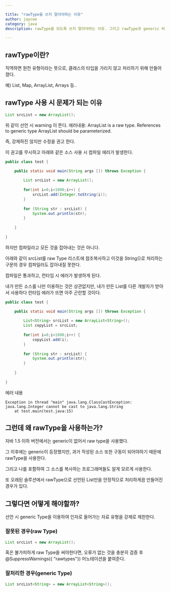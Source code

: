 ```yaml
---

title: "rawType을 쓰지 말아야하는 이유"
author: jaycee
category: java
description: rawType을 되도록 쓰지 말아야하는 이유. 그리고 rawType과 generic 비교.

---
```


## rawType이란?
직역하면 원천 유형이라는 뜻으로, 클래스의 타입을 가리지 않고 처리하기 위해 만들어졌다.

예) List, Map, ArrayList, Arrays 등..

## rawType 사용 시 문제가 되는 이유
``` java
List srcList = new ArrayList();
```
위 같이 선언 시 warning 이 뜬다. 에러내용: ArrayList is a raw type. References to generic type ArrayList<E> should be parameterized.

즉, 강제하진 않지만 수정을 권고 한다.


이 권고를 무시하고 아래와 같은 소스 사용 시 컴파일 에러가 발생한다.
``` java 
public class test {

	public static void main(String args []) throws Exception {
		
		List srcList = new ArrayList();
		
		for(int i=0;i<1000;i++) {
			srcList.add(Integer.toString(i));
		}
		
		for (String str : srcList) {
		    System.out.println(str);
		}
		
	}
	
}
```

하지만 컴파일라고 모든 것을 잡아내는 것은 아니다.

아래와 같이 srcList를 raw Type 리스트에 참조복사하고 이것을 String으로 처리하는 구문의 경우 컴파일러도 잡아내질 못한다.

컴파일은 통과하고, 런타임 시 에러가 발생하게 된다.

내가 만든 소스를 나만 이용하는 것은 상관없지만, 내가 만든 List를 다른 개발자가 받아서 사용하다 런타임 에러가 뜨면 아주 곤란할 것이다.

``` java
public class test {

	public static void main(String args []) throws Exception {
		
		List<String> srcList = new ArrayList<String>();
		List copyList = srcList;
		
		for(int i=0;i<1000;i++) {
			copyList.add(i);
		}
		
		for (String str : srcList) {
		    System.out.println(str);
		}
		
	}
	
}

```
에러 내용
```
Exception in thread "main" java.lang.ClassCastException: java.lang.Integer cannot be cast to java.lang.String
	at test.main(test.java:15)
```

## 그런데 왜 rawType을 사용하는가?
자바 1.5 이하 버전에서는 generic이 없어서 raw type을 사용했다. 

그 이후에는 generic이 등장했지만, 과거 작성된 소스 또한 구동이 되어야하기 때문에 rawType을 사용한다.

그리고 나를 포함하여 그 소스를 복사하는 프로그래머들도 알게 모르게 사용한다.

또 오래된 솔루션에서 rawType으로 선언된 List만을 안정적으로 처리하게끔 만들어진 경우가 있다.


## 그렇다면 어떻게 해야할까?
선언 시 generic Type을 이용하여 인자로 들어가는 자료 유형을 강제로 제한한다.

### 잘못된 경우(raw Type)
``` java
List srcList = new ArrayList();
```
혹은 불가피하게 raw Type을 써야한다면, 오류가 없는 것을 충분히 검증 후 @SuppressWarnings({ "rawtypes"}) 어노테이션을 붙여준다.

### 잘처리한 경우(generic Type)
``` java
List srcList<String> = new ArrayList<String>();
```
